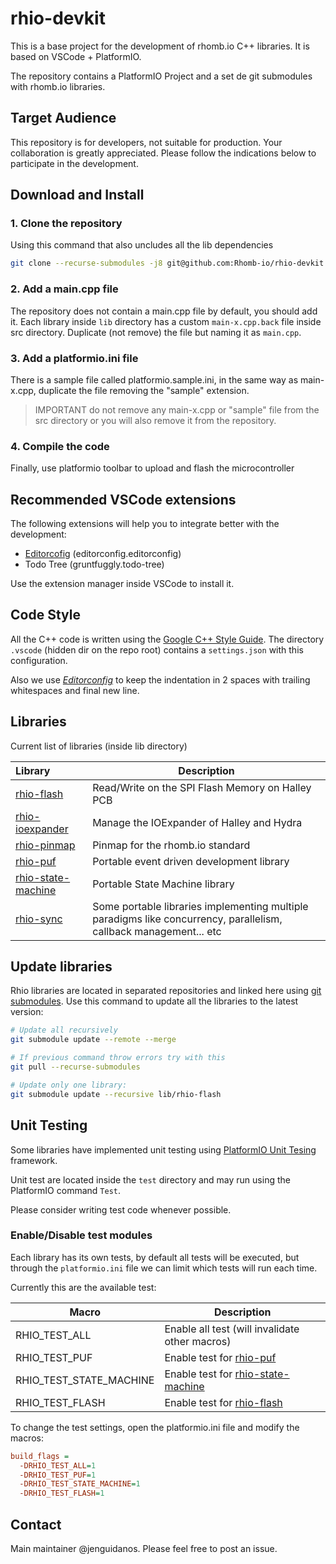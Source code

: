 # rhio-devkit

This is a base project for the development of rhomb.io C++ libraries. It is based on VSCode + PlatformIO.

The repository contains a PlatformIO Project and a set de git submodules with rhomb.io libraries.

## Target Audience

This repository is for developers, not suitable for production. Your collaboration is greatly appreciated. Please follow the indications below to participate in the development.

## Download and Install

### 1. Clone the repository

Using this command that also uncludes all the lib dependencies

```bash
git clone --recurse-submodules -j8 git@github.com:Rhomb-io/rhio-devkit.git
```

### 2. Add a main.cpp file

The repository does not contain a main.cpp file by default, you should add it. Each library inside `lib` directory has a custom `main-x.cpp.back` file inside src directory. Duplicate (not remove) the file but naming it as `main.cpp`.

### 3. Add a platformio.ini file

There is a sample file called platformio.sample.ini, in the same way as main-x.cpp, duplicate the file removing the "sample" extension.

> IMPORTANT do not remove any main-x.cpp or "sample" file from the src directory or you will also remove it from the repository.

### 4. Compile the code

Finally, use platformio toolbar to upload and flash the microcontroller

## Recommended VSCode extensions

The following extensions will help you to integrate better with the development:

* [Editorcofig](https://editorconfig.org/) (editorconfig.editorconfig)
* Todo Tree (gruntfuggly.todo-tree)

Use the extension manager inside VSCode to install it.

## Code Style

All the C++ code is written using the [Google C++ Style Guide](https://google.github.io/styleguide/cppguide.html). The directory `.vscode` (hidden dir on the repo root) contains a `settings.json` with this configuration.

Also we use [_Editorconfig_](https://editorconfig.org/) to keep the indentation in 2 spaces with trailing whitespaces and final new line.

## Libraries

Current list of libraries (inside lib directory)

| Library                                                                      | Description                                                                                                       |
| :--------------------------------------------------------------------------- | ----------------------------------------------------------------------------------------------------------------- |
| [rhio-flash](https://github.com/Rhomb-io/rhio-flash)                         | Read/Write on the SPI Flash Memory on Halley PCB                                                                  |
| [rhio-ioexpander](https://gitlab.com/rhombio/rhio-libraries/rhio-ioexpander) | Manage the IOExpander of Halley and Hydra                                                                         |
| [rhio-pinmap](https://github.com/Rhomb-io/rhio-pinmap)                       | Pinmap for the rhomb.io standard                                                                                  |
| [rhio-puf](https://github.com/Rhomb-io/rhio-puf)                             | Portable event driven development library                                                                         |
| [rhio-state-machine](https://github.com/Rhomb-io/rhio-state-machine)         | Portable State Machine library                                                                                    |
| [rhio-sync](https://github.com/Rhomb-io/rhio-sync)                           | Some portable libraries implementing multiple paradigms like concurrency, parallelism, callback management... etc |

## Update libraries

Rhio libraries are located in separated repositories and linked here using [git submodules](https://git-scm.com/book/en/v2/Git-Tools-Submodules). Use this command to update all the libraries to the latest version:

```bash
# Update all recursively
git submodule update --remote --merge

# If previous command throw errors try with this
git pull --recurse-submodules

# Update only one library:
git submodule update --recursive lib/rhio-flash
```

## Unit Testing

Some libraries have implemented unit testing using [PlatformIO Unit Tesing](https://docs.platformio.org/en/latest/plus/unit-testing.html) framework.

Unit test are located inside the `test` directory and may run using the PlatformIO command `Test`.

Please consider writing test code whenever possible.

### Enable/Disable test modules

Each library has its own tests, by default all tests will be executed, but through the `platformio.ini` file we can limit which tests will run each time.

Currently this are the available test:

| Macro                   | Description                                                                          |
| ----------------------- | ------------------------------------------------------------------------------------ |
| RHIO_TEST_ALL           | Enable all test (will invalidate other macros)                                       |
| RHIO_TEST_PUF           | Enable test for [rhio-puf](https://github.com/Rhomb-io/rhio-puf)                     |
| RHIO_TEST_STATE_MACHINE | Enable test for [rhio-state-machine](https://github.com/Rhomb-io/rhio-state-machine) |
| RHIO_TEST_FLASH         | Enable test for [rhio-flash](https://github.com/Rhomb-io/rhio-flash)                 |

To change the test settings, open the platformio.ini file and modify the macros:

```ini
build_flags =
  -DRHIO_TEST_ALL=1
  -DRHIO_TEST_PUF=1
  -DRHIO_TEST_STATE_MACHINE=1
  -DRHIO_TEST_FLASH=1
```

## Contact

Main maintainer @jenguidanos. Please feel free to post an issue.

